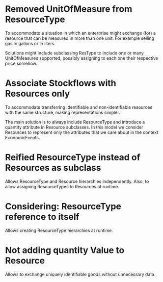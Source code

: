 # Removed UnitOfMeasure from ResourceType
To accommodate a situation in which an enterprise might exchange (for) a resource that can be measured in more than one unit. For example selling gas in gallons or in liters.

Solutions might include subclassing ResType to include one or many UnitOfMeasures supported, possibly assigning to each one their respective price somehow.

# Associate Stockflows with Resources only
To accommodate transferring identifiable and non-identifiable resources with the same structure, making representations simpler.

The main solution is to always include ResourceType and introduce a quantity attribute in Resource subclasses. In this model we consider Resources to represent only the attributes that we care about in the context EconomicEvents.

# Reified ResourceType instead of Resources as subclass
Allows ResourceType and Resource hierarchies independently. Also, to allow assigning ResourceTypes to Resources at runtime.

# Considering: ResourceType reference to itself
Allows creating ResourceType hierarchies at runtime.

# Not adding quantity Value to Resource
Allows to exchange uniquely identifiable goods without unnecessary data.
